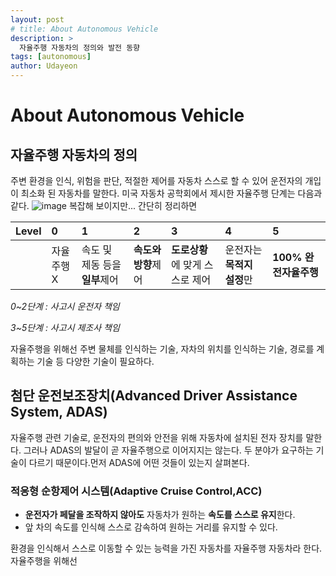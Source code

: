 ```yaml
---
layout: post
# title: About Autonomous Vehicle
description: >
  자율주행 자동차의 정의와 발전 동향
tags: [autonomous]
author: Udayeon
---
```

# About Autonomous Vehicle

## 자율주행 자동차의 정의
주변 환경을 인식, 위험을 판단, 적절한 제어를 자동차 스스로 할 수 있어 운전자의 개입이 최소화 된 자동차를 말한다.
미국 자동차 공학회에서 제시한 자율주행 단계는 다음과 같다. 
![image](https://user-images.githubusercontent.com/69246778/124420342-4b1fa800-dd9a-11eb-85f2-26b3986b9d7c.png)
복잡해 보이지만... 간단히 정리하면

|Level| 0 | 1 | 2 | 3 | 4 | 5 |
|:----|:--|:--|:--|:--|:--|:--|
|     |자율주행X|속도 및 제동 등을 **일부**제어|**속도와 방향**제어|**도로상황**에 맞게 스스로 제어|운전자는 **목적지 설정**만|**100% 완전자율주행**|

_0~2단계 : 사고시 운전자 책임_

_3~5단계 : 사고시 제조사 책임_

자율주행을 위해선 주변 물체를 인식하는 기술, 자차의 위치를 인식하는 기술, 경로를 계획하는 기술 등 다양한 기술이 필요하다. 

## 첨단 운전보조장치(Advanced Driver Assistance System, ADAS)
자율주행 관련 기술로, 운전자의 편의와 안전을 위해 자동차에 설치된 전자 장치를 말한다. 그러나 ADAS의 발달이 곧 자율주행으로 이어지지는 않는다. 두 분야가 요구하는 기술이 다르기 때문이다.먼저 ADAS에 어떤 것들이 있는지 살펴본다.
### 적응형 순항제어 시스템(Adaptive Cruise Control,ACC)
- **운전자가 페달을 조작하지 않아도** 자동차가 원하는 **속도를 스스로 유지**한다.
- 앞 차의 속도를 인식해 스스로 감속하여 원하는 거리를 유지할 수 있다.

환경을 인식해서 스스로 이동할 수 있는 능력을 가진 자동차를 자율주행 자동차라 한다. 자율주행을 위해선 
